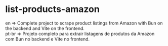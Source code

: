 # list-products-amazon
en => Complete project to scrape product listings from Amazon with Bun on the backend and Vite on the frontend.  
pt-br => Projeto completo para extrair listagens de produtos da Amazon com Bun no backend e Vite no frontend. 
